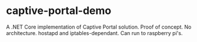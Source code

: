 # captive-portal-demo
A .NET Core implementation of Captive Portal solution. Proof of concept. No architecture. hostapd and iptables-dependant. Can run to raspberry pi's.
